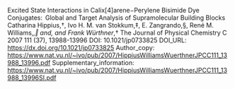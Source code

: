 Excited State Interactions in Calix[4]arene−Perylene Bisimide Dye Conjugates:  Global and Target Analysis of Supramolecular Building Blocks
Catharina Hippius,†, Ivo H. M. van Stokkum,‡, E. Zangrando,§, René M. Williams,*,‖ and, and Frank Würthner*,†
The Journal of Physical Chemistry C 2007 111 (37), 13988-13996
DOI: 10.1021/jp0733825
DOI_URL: https://dx.doi.org/10.1021/jp0733825
Author_copy: https://www.nat.vu.nl/~ivo/pub/2007/HippiusWilliamsWuerthnerJPCC111_13988_13996.pdf
Supplementary_information: https://www.nat.vu.nl/~ivo/pub/2007/HippiusWilliamsWuerthnerJPCC111_13988_13996SI.pdf
